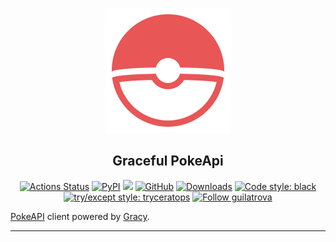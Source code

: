 <p align="center">
    <img width="200px" src="./img/logo.svg">
</p>


<h2 align="center">Graceful PokeApi</h2>


<p align="center">
  <!-- CI --><a href="https://github.com/guilatrova/graceful-pokeapi/actions"><img alt="Actions Status" src="https://github.com/guilatrova/graceful-pokeapi/workflows/CI/badge.svg"></a>
  <!-- PyPI --><a href="https://pypi.org/project/graceful_pokeapi/"><img alt="PyPI" src="https://img.shields.io/pypi/v/graceful_pokeapi"/></a>
  <!-- Supported Python versions --><img src="https://badgen.net/pypi/python/graceful_pokeapi" />
  <!-- Alternative Python versioning: <img alt="python version" src="https://img.shields.io/badge/python-3.9%20%7C%203.10-blue"> -->
  <!-- LICENSE --><a href="https://github.com/guilatrova/graceful-pokeapi/blob/main/LICENSE"><img alt="GitHub" src="https://img.shields.io/github/license/guilatrova/graceful_pokeapi"/></a>
  <!-- PyPI downloads --><a href="https://pepy.tech/project/graceful_pokeapi/"><img alt="Downloads" src="https://static.pepy.tech/personalized-badge/graceful_pokeapi?period=total&units=international_system&left_color=grey&right_color=blue&left_text=%F0%9F%A6%96%20Downloads"/></a>
  <!-- Formatting --><a href="https://github.com/psf/black"><img alt="Code style: black" src="https://img.shields.io/badge/code%20style-black-000000.svg"/></a>
   <!-- Tryceratops --><a href="https://github.com/guilatrova/tryceratops"><img alt="try/except style: tryceratops" src="https://img.shields.io/badge/try%2Fexcept%20style-tryceratops%20%F0%9F%A6%96%E2%9C%A8-black" /></a>
  <!-- Follow handle --><a href="https://twitter.com/intent/user?screen_name=guilatrova"><img alt="Follow guilatrova" src="https://img.shields.io/twitter/follow/guilatrova?style=social"/></a>
</p>

[PokeAPI](https://pokeapi.co/) client powered by [Gracy](https://github.com/guilatrova/gracy).

---

<!-- Add more content here -->
